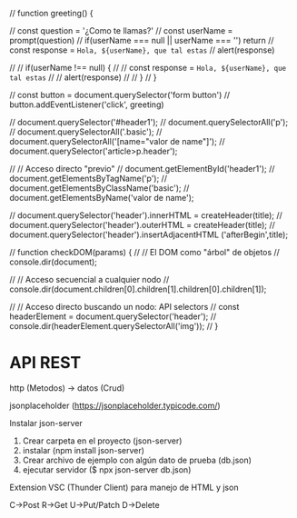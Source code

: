 // function greeting() {

// const question = '¿Como te llamas?'
// const userName = prompt(question)
// if(userName === null || userName === '') return
// const response = `Hola, ${userName}, que tal estas`
// alert(response)

// // if(userName !== null) {
// // const response = `Hola, ${userName}, que tal estas`
// // alert(response)
// // }
// }

// const button = document.querySelector('form button')
// button.addEventListener('click', greeting)

// document.querySelector('#header1');
// document.querySelectorAll('p');
// document.querySelectorAll('.basic');
// document.querySelectorAll('[name="valor de name"]');
// document.querySelector('article>p.header');

// // Acceso directo "previo"
// document.getElementById('header1');
// document.getElementsByTagName('p');
// document.getElementsByClassName('basic');
// document.getElementsByName('valor de name');

// document.querySelector('header').innerHTML = createHeader(title);
// document.querySelector('header').outerHTML = createHeader(title);
// document.querySelector('header').insertAdjacentHTML ('afterBegin',title);

// function checkDOM(params) {
// // El DOM como "árbol" de objetos
// console.dir(document);

// // Acceso secuencial a cualquier nodo
// console.dir(document.children[0].children[1].children[0].children[1]);

// // Acceso directo buscando un nodo: API selectors
// const headerElement = document.querySelector('header');
// console.dir(headerElement.querySelectorAll('img'));
// }

# API REST

http (Metodos) -> datos (Crud)

jsonplaceholder (https://jsonplaceholder.typicode.com/)

Instalar json-server

1. Crear carpeta en el proyecto (json-server)
2. instalar (npm install json-server)
3. Crear archivo de ejemplo con algún dato de prueba (db.json)
4. ejecutar servidor ($ npx json-server db.json)

Extension VSC (Thunder Client) para manejo de HTML y json

C->Post
R->Get
U->Put/Patch
D->Delete
